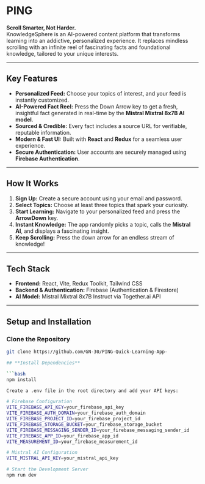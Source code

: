 # PING

**Scroll Smarter, Not Harder.**  
KnowledgeSphere is an AI-powered content platform that transforms learning into an addictive, personalized experience. It replaces mindless scrolling with an infinite reel of fascinating facts and foundational knowledge, tailored to your unique interests.

---

## **Key Features**

- **Personalized Feed:** Choose your topics of interest, and your feed is instantly customized.  
- **AI-Powered Fact Reel:** Press the Down Arrow key to get a fresh, insightful fact generated in real-time by the **Mistral Mixtral 8x7B AI model**.  
- **Sourced & Credible:** Every fact includes a source URL for verifiable, reputable information.  
- **Modern & Fast UI:** Built with **React** and **Redux** for a seamless user experience.  
- **Secure Authentication:** User accounts are securely managed using **Firebase Authentication**.

---

## **How It Works**

1. **Sign Up:** Create a secure account using your email and password.  
2. **Select Topics:** Choose at least three topics that spark your curiosity.  
3. **Start Learning:** Navigate to your personalized feed and press the **ArrowDown** key.  
4. **Instant Knowledge:** The app randomly picks a topic, calls the **Mistral AI**, and displays a fascinating insight.  
5. **Keep Scrolling:** Press the down arrow for an endless stream of knowledge!  

---

## **Tech Stack**

- **Frontend:** React, Vite, Redux Toolkit, Tailwind CSS  
- **Backend & Authentication:** Firebase (Authentication & Firestore)  
- **AI Model:** Mistral Mixtral 8x7B Instruct via Together.ai API  

---

## **Setup and Installation**

### Clone the Repository
```bash
git clone https://github.com/GN-30/PING-Quick-Learning-App-

## **Install Dependencies**

```bash
npm install

Create a .env file in the root directory and add your API keys:

# Firebase Configuration
VITE_FIREBASE_API_KEY=your_firebase_api_key
VITE_FIREBASE_AUTH_DOMAIN=your_firebase_auth_domain
VITE_FIREBASE_PROJECT_ID=your_firebase_project_id
VITE_FIREBASE_STORAGE_BUCKET=your_firebase_storage_bucket
VITE_FIREBASE_MESSAGING_SENDER_ID=your_firebase_messaging_sender_id
VITE_FIREBASE_APP_ID=your_firebase_app_id
VITE_MEASUREMENT_ID=your_firebase_measurement_id

# Mistral AI Configuration
VITE_MISTRAL_API_KEY=your_mistral_api_key

# Start the Development Server
npm run dev


